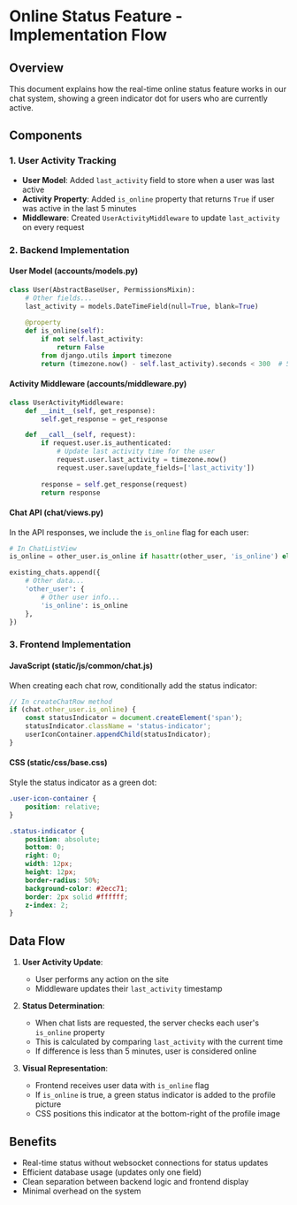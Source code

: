 # Online Status Feature - Implementation Flow

## Overview
This document explains how the real-time online status feature works in our chat system, showing a green indicator dot for users who are currently active.

## Components

### 1. User Activity Tracking
- **User Model**: Added `last_activity` field to store when a user was last active
- **Activity Property**: Added `is_online` property that returns `True` if user was active in the last 5 minutes
- **Middleware**: Created `UserActivityMiddleware` to update `last_activity` on every request

### 2. Backend Implementation

#### User Model (accounts/models.py)
```python
class User(AbstractBaseUser, PermissionsMixin):
    # Other fields...
    last_activity = models.DateTimeField(null=True, blank=True)
    
    @property
    def is_online(self):
        if not self.last_activity:
            return False
        from django.utils import timezone
        return (timezone.now() - self.last_activity).seconds < 300  # 5 minutes
```

#### Activity Middleware (accounts/middleware.py)
```python
class UserActivityMiddleware:
    def __init__(self, get_response):
        self.get_response = get_response

    def __call__(self, request):
        if request.user.is_authenticated:
            # Update last activity time for the user
            request.user.last_activity = timezone.now()
            request.user.save(update_fields=['last_activity'])
        
        response = self.get_response(request)
        return response
```

#### Chat API (chat/views.py)
In the API responses, we include the `is_online` flag for each user:
```python
# In ChatListView
is_online = other_user.is_online if hasattr(other_user, 'is_online') else False

existing_chats.append({
    # Other data...
    'other_user': {
        # Other user info...
        'is_online': is_online
    },
})
```

### 3. Frontend Implementation

#### JavaScript (static/js/common/chat.js)
When creating each chat row, conditionally add the status indicator:
```javascript
// In createChatRow method
if (chat.other_user.is_online) {
    const statusIndicator = document.createElement('span');
    statusIndicator.className = 'status-indicator';
    userIconContainer.appendChild(statusIndicator);
}
```

#### CSS (static/css/base.css)
Style the status indicator as a green dot:
```css
.user-icon-container {
    position: relative;
}

.status-indicator {
    position: absolute;
    bottom: 0;
    right: 0;
    width: 12px;
    height: 12px;
    border-radius: 50%;
    background-color: #2ecc71;
    border: 2px solid #ffffff;
    z-index: 2;
}
```

## Data Flow

1. **User Activity Update**:
   - User performs any action on the site
   - Middleware updates their `last_activity` timestamp

2. **Status Determination**:
   - When chat lists are requested, the server checks each user's `is_online` property
   - This is calculated by comparing `last_activity` with the current time
   - If difference is less than 5 minutes, user is considered online

3. **Visual Representation**:
   - Frontend receives user data with `is_online` flag
   - If `is_online` is true, a green status indicator is added to the profile picture
   - CSS positions this indicator at the bottom-right of the profile image

## Benefits

- Real-time status without websocket connections for status updates
- Efficient database usage (updates only one field)
- Clean separation between backend logic and frontend display
- Minimal overhead on the system 